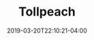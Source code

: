---
title: "Tollpeach"
date: 2019-03-20T22:10:21-04:00
description: ""
tags: 
    - "Development"
categories: 
    - "Development"
download_url: "http://github.com/USERNAME/PROJECTNAME"
project_description: "DESC"
project_name: "PROJECTNAME"
project_url: "URL"
release_date: "DATE"
version: "0.0"
draft: true
---